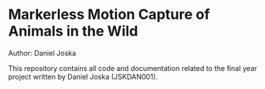# Markerless Motion Capture of Animals in the Wild

Author:     Daniel Joska

This repository contains all code and documentation related to the final year project written by Daniel Joska (JSKDAN001).